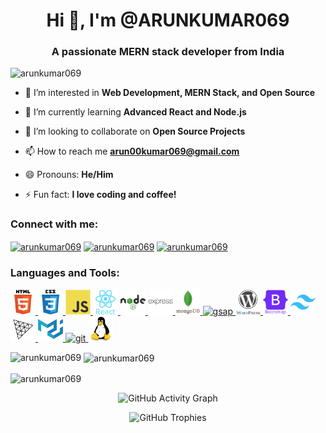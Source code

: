 <h1 align="center">Hi 👋, I'm @ARUNKUMAR069</h1>
<h3 align="center">A passionate MERN stack developer from India</h3>

<p align="left"> <img src="https://komarev.com/ghpvc/?username=arunkumar069&label=Profile%20views&color=0e75b6&style=flat" alt="arunkumar069" /> </p>

- 👀 I’m interested in **Web Development, MERN Stack, and Open Source**

- 🌱 I’m currently learning **Advanced React and Node.js**

- 💞️ I’m looking to collaborate on **Open Source Projects**

- 📫 How to reach me **arun00kumar069@gmail.com**

- 😄 Pronouns: **He/Him**

- ⚡ Fun fact: **I love coding and coffee!**

<h3 align="left">Connect with me:</h3>
<p align="left">
<a href="https://linkedin.com/in/arunkumar069" target="blank"><img align="center" src="https://cdn.jsdelivr.net/npm/simple-icons@3.0.1/icons/linkedin.svg" alt="arunkumar069" height="30" width="40" /></a>
<a href="https://twitter.com/arunkumar069" target="blank"><img align="center" src="https://cdn.jsdelivr.net/npm/simple-icons@3.0.1/icons/twitter.svg" alt="arunkumar069" height="30" width="40" /></a>
<a href="https://instagram.com/arunkumar069" target="blank"><img align="center" src="https://cdn.jsdelivr.net/npm/simple-icons@3.0.1/icons/instagram.svg" alt="arunkumar069" height="30" width="40" /></a>
</p>

<h3 align="left">Languages and Tools:</h3>
<p align="left"> 
<a href="https://www.w3.org/html/" target="_blank"> <img src="https://raw.githubusercontent.com/devicons/devicon/master/icons/html5/html5-original-wordmark.svg" alt="html5" width="40" height="40"/> </a> 
<a href="https://www.w3schools.com/css/" target="_blank"> <img src="https://raw.githubusercontent.com/devicons/devicon/master/icons/css3/css3-original-wordmark.svg" alt="css3" width="40" height="40"/> </a> 
<a href="https://developer.mozilla.org/en-US/docs/Web/JavaScript" target="_blank"> <img src="https://raw.githubusercontent.com/devicons/devicon/master/icons/javascript/javascript-original.svg" alt="javascript" width="40" height="40"/> </a> 
<a href="https://reactjs.org/" target="_blank"> <img src="https://raw.githubusercontent.com/devicons/devicon/master/icons/react/react-original-wordmark.svg" alt="react" width="40" height="40"/> </a> 
<a href="https://nodejs.org" target="_blank"> <img src="https://raw.githubusercontent.com/devicons/devicon/master/icons/nodejs/nodejs-original-wordmark.svg" alt="nodejs" width="40" height="40"/> </a> 
<a href="https://expressjs.com" target="_blank"> <img src="https://raw.githubusercontent.com/devicons/devicon/master/icons/express/express-original-wordmark.svg" alt="express" width="40" height="40"/> </a> 
<a href="https://www.mongodb.com/" target="_blank"> <img src="https://raw.githubusercontent.com/devicons/devicon/master/icons/mongodb/mongodb-original-wordmark.svg" alt="mongodb" width="40" height="40"/> </a> 
<a href="https://greensock.com/gsap/" target="_blank"> <img src="https://raw.githubusercontent.com/devicons/devicon/master/icons/gsap/gsap-original.svg" alt="gsap" width="40" height="40"/> </a> 
<a href="https://wordpress.org/" target="_blank"> <img src="https://raw.githubusercontent.com/devicons/devicon/master/icons/wordpress/wordpress-original.svg" alt="wordpress" width="40" height="40"/> </a> 
<a href="https://getbootstrap.com/" target="_blank"> <img src="https://raw.githubusercontent.com/devicons/devicon/master/icons/bootstrap/bootstrap-plain-wordmark.svg" alt="bootstrap" width="40" height="40"/> </a> 
<a href="https://tailwindcss.com/" target="_blank"> <img src="https://raw.githubusercontent.com/devicons/devicon/master/icons/tailwindcss/tailwindcss-plain.svg" alt="tailwindcss" width="40" height="40"/> </a> 
<a href="https://threejs.org/" target="_blank"> <img src="https://raw.githubusercontent.com/devicons/devicon/master/icons/threejs/threejs-original.svg" alt="threejs" width="40" height="40"/> </a> 
<a href="https://material-ui.com/" target="_blank"> <img src="https://raw.githubusercontent.com/devicons/devicon/master/icons/materialui/materialui-original.svg" alt="materialui" width="40" height="40"/> </a> 
<a href="https://git-scm.com/" target="_blank"> <img src="https://www.vectorlogo.zone/logos/git-scm/git-scm-icon.svg" alt="git" width="40" height="40"/> </a> 
<a href="https://www.linux.org/" target="_blank"> <img src="https://raw.githubusercontent.com/devicons/devicon/master/icons/linux/linux-original.svg" alt="linux" width="40" height="40"/> </a> 
</p>

<p><img align="left" src="https://github-readme-stats.vercel.app/api/top-langs?username=arunkumar069&show_icons=true&locale=en&layout=compact&theme=dark" alt="arunkumar069" /></p>

<p>&nbsp;<img align="center" src="https://github-readme-stats.vercel.app/api?username=arunkumar069&show_icons=true&locale=en&theme=dark" alt="arunkumar069" /></p>

<p><img align="center" src="https://github-readme-streak-stats.herokuapp.com/?user=arunkumar069&theme=dark" alt="arunkumar069" /></p>

<p align="center">
  <img src="https://activity-graph.herokuapp.com/graph?username=arunkumar069&theme=react-dark&bg_color=20232a&hide_border=true" alt="GitHub Activity Graph">
</p>

<p align="center">
  <img src="https://github-profile-trophy.vercel.app/?username=arunkumar069&theme=darkhub&no-frame=true&row=1&column=6" alt="GitHub Trophies">
</p>